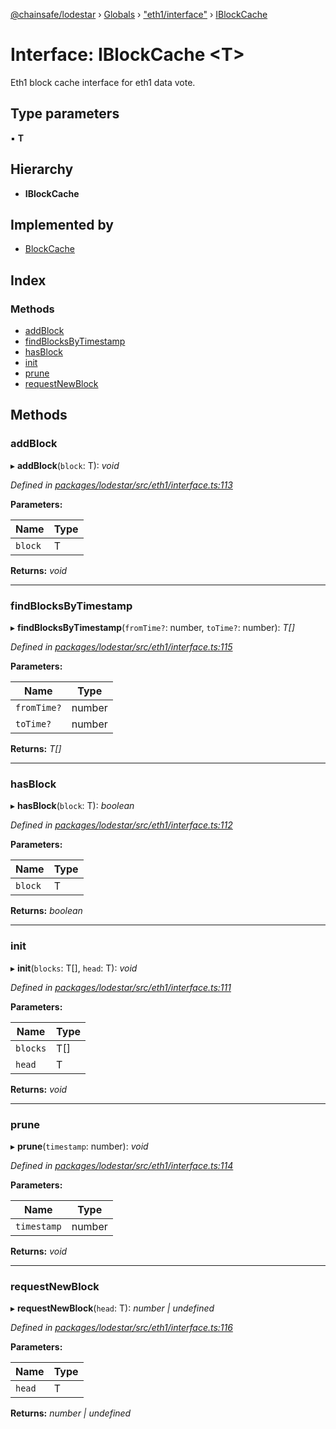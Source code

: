 [@chainsafe/lodestar](../README.md) › [Globals](../globals.md) › ["eth1/interface"](../modules/_eth1_interface_.md) › [IBlockCache](_eth1_interface_.iblockcache.md)

# Interface: IBlockCache <**T**>

Eth1 block cache interface for eth1 data vote.

## Type parameters

▪ **T**

## Hierarchy

* **IBlockCache**

## Implemented by

* [BlockCache](../classes/_eth1_impl_blocks_.blockcache.md)

## Index

### Methods

* [addBlock](_eth1_interface_.iblockcache.md#addblock)
* [findBlocksByTimestamp](_eth1_interface_.iblockcache.md#findblocksbytimestamp)
* [hasBlock](_eth1_interface_.iblockcache.md#hasblock)
* [init](_eth1_interface_.iblockcache.md#init)
* [prune](_eth1_interface_.iblockcache.md#prune)
* [requestNewBlock](_eth1_interface_.iblockcache.md#requestnewblock)

## Methods

###  addBlock

▸ **addBlock**(`block`: T): *void*

*Defined in [packages/lodestar/src/eth1/interface.ts:113](https://github.com/ChainSafe/lodestar/blob/f536e8f/packages/lodestar/src/eth1/interface.ts#L113)*

**Parameters:**

Name | Type |
------ | ------ |
`block` | T |

**Returns:** *void*

___

###  findBlocksByTimestamp

▸ **findBlocksByTimestamp**(`fromTime?`: number, `toTime?`: number): *T[]*

*Defined in [packages/lodestar/src/eth1/interface.ts:115](https://github.com/ChainSafe/lodestar/blob/f536e8f/packages/lodestar/src/eth1/interface.ts#L115)*

**Parameters:**

Name | Type |
------ | ------ |
`fromTime?` | number |
`toTime?` | number |

**Returns:** *T[]*

___

###  hasBlock

▸ **hasBlock**(`block`: T): *boolean*

*Defined in [packages/lodestar/src/eth1/interface.ts:112](https://github.com/ChainSafe/lodestar/blob/f536e8f/packages/lodestar/src/eth1/interface.ts#L112)*

**Parameters:**

Name | Type |
------ | ------ |
`block` | T |

**Returns:** *boolean*

___

###  init

▸ **init**(`blocks`: T[], `head`: T): *void*

*Defined in [packages/lodestar/src/eth1/interface.ts:111](https://github.com/ChainSafe/lodestar/blob/f536e8f/packages/lodestar/src/eth1/interface.ts#L111)*

**Parameters:**

Name | Type |
------ | ------ |
`blocks` | T[] |
`head` | T |

**Returns:** *void*

___

###  prune

▸ **prune**(`timestamp`: number): *void*

*Defined in [packages/lodestar/src/eth1/interface.ts:114](https://github.com/ChainSafe/lodestar/blob/f536e8f/packages/lodestar/src/eth1/interface.ts#L114)*

**Parameters:**

Name | Type |
------ | ------ |
`timestamp` | number |

**Returns:** *void*

___

###  requestNewBlock

▸ **requestNewBlock**(`head`: T): *number | undefined*

*Defined in [packages/lodestar/src/eth1/interface.ts:116](https://github.com/ChainSafe/lodestar/blob/f536e8f/packages/lodestar/src/eth1/interface.ts#L116)*

**Parameters:**

Name | Type |
------ | ------ |
`head` | T |

**Returns:** *number | undefined*

